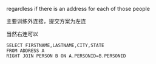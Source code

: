 regardless if there is an address for each of those people

主要训练外连接，提交方案为左连

当然右连可以
```mysql
SELECT FIRSTNAME,LASTNAME,CITY,STATE
FROM ADDRESS A
RIGHT JOIN PERSON B ON A.PERSONID=B.PERSONID
```